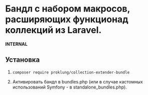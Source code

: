 # Бандл с набором макросов, расширяющих функционад коллекций из Laravel.

**INTERNAL**

## Установка

1) `composer require proklung/collection-extender-bundle`

2) Активировать бандл в bundles.php (или в случае кастомных использований Symfony - в standalone_bundles.php).
